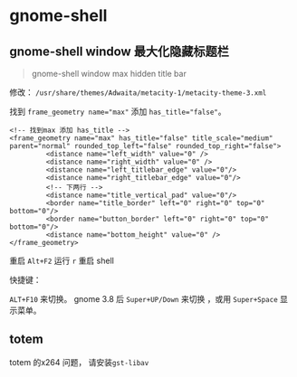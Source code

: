 # gnome-shell


## gnome-shell window 最大化隐藏标题栏
> gnome-shell window max hidden title bar

修改： `/usr/share/themes/Adwaita/metacity-1/metacity-theme-3.xml`

找到 `frame_geometry name="max"` 添加 `has_title="false"`。

	<!-- 找到max 添加 has_title -->
	<frame_geometry name="max" has_title="false" title_scale="medium" parent="normal" rounded_top_left="false" rounded_top_right="false">
	         <distance name="left_width" value="0" />
	         <distance name="right_width" value="0" />
	         <distance name="left_titlebar_edge" value="0"/>
	         <distance name="right_titlebar_edge" value="0"/>
	         <!-- 下两行 -->
	         <distance name="title_vertical_pad" value="0"/>
	         <border name="title_border" left="0" right="0" top="0" bottom="0"/>
	         <border name="button_border" left="0" right="0" top="0" bottom="0"/>
	         <distance name="bottom_height" value="0" />
	</frame_geometry>


重启 `Alt+F2` 运行 `r` 重启 shell

快捷键：

`ALT+F10` 来切换。 gnome 3.8 后 `Super+UP/Down` 来切换 ，或用 `Super+Space` 显示菜单。

## totem 

totem 的x264 问题， 请安装`gst-libav`

